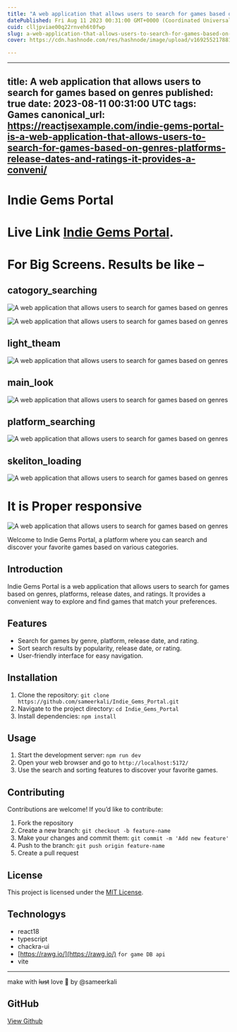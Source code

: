 ```yaml
---
title: "A web application that allows users to search for games based on genres"
datePublished: Fri Aug 11 2023 00:31:00 GMT+0000 (Coordinated Universal Time)
cuid: clljpviae00q22rnveh6t0fwp
slug: a-web-application-that-allows-users-to-search-for-games-based-on-genres
cover: https://cdn.hashnode.com/res/hashnode/image/upload/v1692552178814/1c7b2303-fd5a-48c2-998d-a932c3f1dd69.jpeg

---
```


---
title: A web application that allows users to search for games based on genres
published: true
date: 2023-08-11 00:31:00 UTC
tags: Games
canonical_url: https://reactjsexample.com/indie-gems-portal-is-a-web-application-that-allows-users-to-search-for-games-based-on-genres-platforms-release-dates-and-ratings-it-provides-a-conveni/
---

# Indie Gems Portal

# Live Link [Indie Gems Portal](https://indie-gems-portal.vercel.app/).

# For Big Screens. Results be like –

## catogory\_searching
 ![A web application that allows users to search for games based on genres](https://cdn.hashnode.com/res/hashnode/image/upload/v1692552178814/1c7b2303-fd5a-48c2-998d-a932c3f1dd69.jpeg)

![A web application that allows users to search for games based on genres](https://cdn.hashnode.com/res/hashnode/image/upload/v1692552180596/e4547f39-50fa-4ef2-aac0-9a59475b1a6f.png)

## light\_theam

![A web application that allows users to search for games based on genres](https://cdn.hashnode.com/res/hashnode/image/upload/v1692552182589/c2629535-9a78-4975-a67f-3ada33c86eaa.png)

## main\_look

![A web application that allows users to search for games based on genres](https://cdn.hashnode.com/res/hashnode/image/upload/v1692552184696/2bddd097-5b12-4c8f-b208-b32f1271b86c.png)

## platform\_searching

![A web application that allows users to search for games based on genres](https://cdn.hashnode.com/res/hashnode/image/upload/v1692552186580/5c72d5d0-f8e2-4a90-af60-bb9479cbe9ac.png)

## skeliton\_loading

![A web application that allows users to search for games based on genres](https://cdn.hashnode.com/res/hashnode/image/upload/v1692552188407/f3110072-c098-4c4e-b8e2-f6ee10590feb.png)

# It is Proper responsive

![A web application that allows users to search for games based on genres](https://cdn.hashnode.com/res/hashnode/image/upload/v1692552189786/f142c7e4-8592-49e7-88bc-04a71c06fe4f.png)

Welcome to Indie Gems Portal, a platform where you can search and discover your favorite games based on various categories.

## Introduction

Indie Gems Portal is a web application that allows users to search for games based on genres, platforms, release dates, and ratings. It provides a convenient way to explore and find games that match your preferences.

## Features

- Search for games by genre, platform, release date, and rating.
- Sort search results by popularity, release date, or rating.
- User-friendly interface for easy navigation.

## Installation

1. Clone the repository: `git clone https://github.com/sameerkali/Indie_Gems_Portal.git`
2. Navigate to the project directory: `cd Indie_Gems_Portal`
3. Install dependencies: `npm install`

## Usage

1. Start the development server: `npm run dev`
2. Open your web browser and go to `http://localhost:5172/`
3. Use the search and sorting features to discover your favorite games.

## Contributing

Contributions are welcome! If you’d like to contribute:

1. Fork the repository
2. Create a new branch: `git checkout -b feature-name`
3. Make your changes and commit them: `git commit -m 'Add new feature'`
4. Push to the branch: `git push origin feature-name`
5. Create a pull request

## License

This project is licensed under the [MIT License](https://github.com/sameerkali/Indie_Gems_Portal/blob/main/LICENSE).

## Technologys

- react18
- typescript
- chackra-ui
- [https://rawg.io/](https://rawg.io/) `for game DB api`
- vite

* * *

make with ~~lust~~ love 💖 by @sameerkali

## GitHub

[View Github](https://github.com/sameerkali/Indie_Gems_Portal?ref=reactjsexample.com)